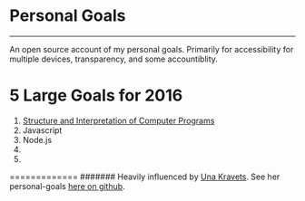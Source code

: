 # Personal Goals
----------------
An open source account of my personal goals. Primarily for accessibility for multiple devices, transparency, and some accountiblity.

# 5 Large Goals for 2016
1. [Structure and Interpretation of Computer Programs]()
2. Javascript
3. Node.js
4.
5. 


=============
####### Heavily influenced by [Una Kravets](http://unakravets.com/). See her personal-goals [here on github](https://github.com/una/personal-goals).

